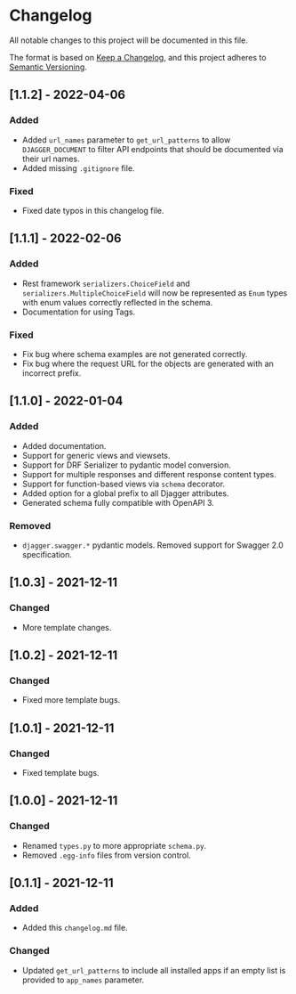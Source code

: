 # Changelog
All notable changes to this project will be documented in this file.

The format is based on [Keep a Changelog](https://keepachangelog.com/en/1.0.0/),
and this project adheres to [Semantic Versioning](https://semver.org/spec/v2.0.0.html).

## [1.1.2] - 2022-04-06

### Added
- Added `url_names` parameter to `get_url_patterns` to allow `DJAGGER_DOCUMENT` to filter API endpoints that should be documented via their url names.
- Added missing `.gitignore` file.

### Fixed
- Fixed date typos in this changelog file.

## [1.1.1] - 2022-02-06
### Added
- Rest framework ``serializers.ChoiceField`` and ``serializers.MultipleChoiceField`` will now be represented as ``Enum`` types with enum values correctly reflected in the schema.
- Documentation for using Tags.

### Fixed
- Fix bug where schema examples are not generated correctly.
- Fix bug where the request URL for the objects are generated with an incorrect prefix.

## [1.1.0] - 2022-01-04
### Added
- Added documentation.
- Support for generic views and viewsets.
- Support for DRF Serializer to pydantic model conversion.
- Support for multiple responses and different response content types.
- Support for function-based views via ``schema`` decorator.
- Added option for a global prefix to all Djagger attributes.
- Generated schema fully compatible with OpenAPI 3.

### Removed
- `djagger.swagger.*` pydantic models. Removed support for Swagger 2.0 specification.

## [1.0.3] - 2021-12-11

### Changed
- More template changes.

## [1.0.2] - 2021-12-11

### Changed
- Fixed more template bugs.

## [1.0.1] - 2021-12-11

### Changed
- Fixed template bugs.

## [1.0.0] - 2021-12-11

### Changed
- Renamed `types.py` to more appropriate `schema.py`.
- Removed `.egg-info` files from version control.

## [0.1.1] - 2021-12-11

### Added
- Added this `changelog.md` file.

### Changed
- Updated `get_url_patterns` to include all installed apps if an empty list is provided to `app_names` parameter.
